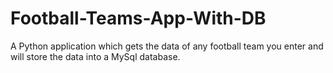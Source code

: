# Football-Teams-App-With-DB
A Python application which gets the data of any football team you enter and will store the data into a MySql database.

